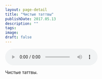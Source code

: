 ```yaml
---
layout: page-detail
title: "Чистые таттвы"
publishDate: 2017.05.13
description: ""
tags:
image:
draft: false
---
```


<audio title="2017.05.13 - Чистые таттвы.mp3" src="https://filer-api.advayta.org/v1.0/public/files/75824" controls=""></audio>

 Чистые таттвы. 

  
